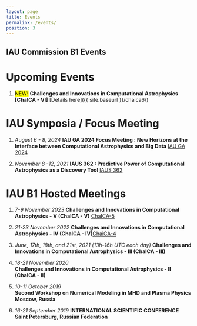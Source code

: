 ```yaml
---
layout: page
title: Events
permalink: /events/
position: 3
---
```


## IAU Commission B1 Events ##

# Upcoming Events 

1. <mark>NEW!</mark> **Challenges and Innovations in Computational Astrophysics [ChaICA - VI]** [Details here]({{ site.baseurl }}/chaica6/)


# IAU Symposia / Focus Meeting

1. *August 6 - 8, 2024*
**IAU GA 2024 Focus Meeting : New Horizons at the Interface between Computational Astrophysics and Big Data** [IAU GA 2024](https://idia.ac.za/bdh2024/)

2. *November 8 -12, 2021*
**IAUS 362 : Predictive Power of Computational Astrophysics as a Discovery Tool** [IAUS 362](https://www.iau.org/science/meetings/past/symposia/2524/)

# IAU B1 Hosted Meetings

1. *7-9 November 2023* 
**Challenges and Innovations in Computational Astrophysics - V (ChaICA - V)** [ChaICA-5](https://dias.ie/chaica5/)

2. *21-23 November 2022* 
**Challenges and Innovations in Computational Astrophysics - IV (ChaICA - IV)**[ChaiCA-4](https://dias.ie/chaica4/)

3. *June, 17th, 18th, and 21st, 2021 (13h-16h UTC each day)* 
**Challenges and Innovations in Computational Astrophysics - III (ChaICA - III)**

4. *18-21 November 2020*  
**Challenges and Innovations in Computational Astrophysics - II (ChaICA - II)**

5. *10-11 October 2019*  
**Second Workshop on Numerical Modeling in MHD and Plasma Physics Moscow, Russia**

6. *16-21 September 2019* 
**INTERNATIONAL SCIENTIFIC CONFERENCE Saint Petersburg, Russian Federation**